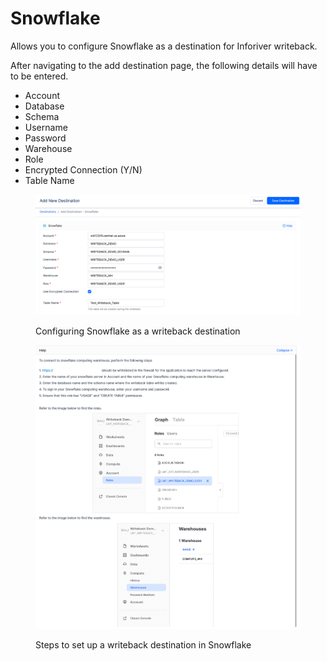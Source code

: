 # Snowflake

Allows you to configure Snowflake as a destination for Inforiver writeback.&#x20;

After navigating to the add destination page, the following details will have to be entered.&#x20;

* Account
* Database
* Schema
* Username
* Password
* Warehouse
* Role
* Encrypted Connection (Y/N)
* Table Name

<figure><img src="../../../.gitbook/assets/image (28) (1).png" alt=""><figcaption><p>Configuring Snowflake as a writeback destination</p></figcaption></figure>

<figure><img src="../../../.gitbook/assets/image (56) (1).png" alt=""><figcaption><p>Steps to set up a writeback destination in Snowflake</p></figcaption></figure>

